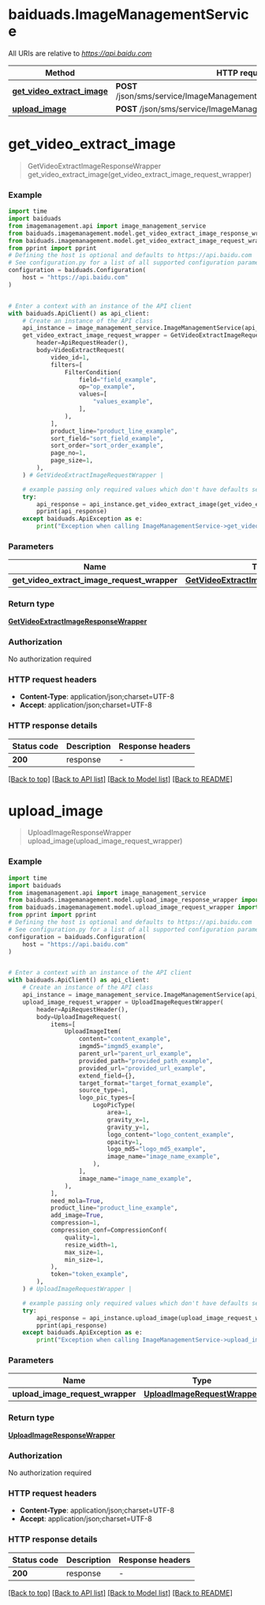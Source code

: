 # baiduads.ImageManagementService

All URIs are relative to *https://api.baidu.com*

Method | HTTP request | Description
------------- | ------------- | -------------
[**get_video_extract_image**](ImageManagementService.md#get_video_extract_image) | **POST** /json/sms/service/ImageManagementService/getVideoExtractImage | 
[**upload_image**](ImageManagementService.md#upload_image) | **POST** /json/sms/service/ImageManagementService/uploadImage | 


# **get_video_extract_image**
> GetVideoExtractImageResponseWrapper get_video_extract_image(get_video_extract_image_request_wrapper)



### Example


```python
import time
import baiduads
from imagemanagement.api import image_management_service
from baiduads.imagemanagement.model.get_video_extract_image_response_wrapper import GetVideoExtractImageResponseWrapper
from baiduads.imagemanagement.model.get_video_extract_image_request_wrapper import GetVideoExtractImageRequestWrapper
from pprint import pprint
# Defining the host is optional and defaults to https://api.baidu.com
# See configuration.py for a list of all supported configuration parameters.
configuration = baiduads.Configuration(
    host = "https://api.baidu.com"
)


# Enter a context with an instance of the API client
with baiduads.ApiClient() as api_client:
    # Create an instance of the API class
    api_instance = image_management_service.ImageManagementService(api_client)
    get_video_extract_image_request_wrapper = GetVideoExtractImageRequestWrapper(
        header=ApiRequestHeader(),
        body=VideoExtractRequest(
            video_id=1,
            filters=[
                FilterCondition(
                    field="field_example",
                    op="op_example",
                    values=[
                        "values_example",
                    ],
                ),
            ],
            product_line="product_line_example",
            sort_field="sort_field_example",
            sort_order="sort_order_example",
            page_no=1,
            page_size=1,
        ),
    ) # GetVideoExtractImageRequestWrapper | 

    # example passing only required values which don't have defaults set
    try:
        api_response = api_instance.get_video_extract_image(get_video_extract_image_request_wrapper)
        pprint(api_response)
    except baiduads.ApiException as e:
        print("Exception when calling ImageManagementService->get_video_extract_image: %s\n" % e)
```


### Parameters

Name | Type | Description  | Notes
------------- | ------------- | ------------- | -------------
 **get_video_extract_image_request_wrapper** | [**GetVideoExtractImageRequestWrapper**](GetVideoExtractImageRequestWrapper.md)|  |

### Return type

[**GetVideoExtractImageResponseWrapper**](GetVideoExtractImageResponseWrapper.md)

### Authorization

No authorization required

### HTTP request headers

 - **Content-Type**: application/json;charset=UTF-8
 - **Accept**: application/json;charset=UTF-8


### HTTP response details

| Status code | Description | Response headers |
|-------------|-------------|------------------|
**200** | response |  -  |

[[Back to top]](#) [[Back to API list]](../README.md#documentation-for-api-endpoints) [[Back to Model list]](../README.md#documentation-for-models) [[Back to README]](../README.md)

# **upload_image**
> UploadImageResponseWrapper upload_image(upload_image_request_wrapper)



### Example


```python
import time
import baiduads
from imagemanagement.api import image_management_service
from baiduads.imagemanagement.model.upload_image_response_wrapper import UploadImageResponseWrapper
from baiduads.imagemanagement.model.upload_image_request_wrapper import UploadImageRequestWrapper
from pprint import pprint
# Defining the host is optional and defaults to https://api.baidu.com
# See configuration.py for a list of all supported configuration parameters.
configuration = baiduads.Configuration(
    host = "https://api.baidu.com"
)


# Enter a context with an instance of the API client
with baiduads.ApiClient() as api_client:
    # Create an instance of the API class
    api_instance = image_management_service.ImageManagementService(api_client)
    upload_image_request_wrapper = UploadImageRequestWrapper(
        header=ApiRequestHeader(),
        body=UploadImageRequest(
            items=[
                UploadImageItem(
                    content="content_example",
                    imgmd5="imgmd5_example",
                    parent_url="parent_url_example",
                    provided_path="provided_path_example",
                    provided_url="provided_url_example",
                    extend_field={},
                    target_format="target_format_example",
                    source_type=1,
                    logo_pic_types=[
                        LogoPicType(
                            area=1,
                            gravity_x=1,
                            gravity_y=1,
                            logo_content="logo_content_example",
                            opacity=1,
                            logo_md5="logo_md5_example",
                            image_name="image_name_example",
                        ),
                    ],
                    image_name="image_name_example",
                ),
            ],
            need_mola=True,
            product_line="product_line_example",
            add_image=True,
            compression=1,
            compression_conf=CompressionConf(
                quality=1,
                resize_width=1,
                max_size=1,
                min_size=1,
            ),
            token="token_example",
        ),
    ) # UploadImageRequestWrapper | 

    # example passing only required values which don't have defaults set
    try:
        api_response = api_instance.upload_image(upload_image_request_wrapper)
        pprint(api_response)
    except baiduads.ApiException as e:
        print("Exception when calling ImageManagementService->upload_image: %s\n" % e)
```


### Parameters

Name | Type | Description  | Notes
------------- | ------------- | ------------- | -------------
 **upload_image_request_wrapper** | [**UploadImageRequestWrapper**](UploadImageRequestWrapper.md)|  |

### Return type

[**UploadImageResponseWrapper**](UploadImageResponseWrapper.md)

### Authorization

No authorization required

### HTTP request headers

 - **Content-Type**: application/json;charset=UTF-8
 - **Accept**: application/json;charset=UTF-8


### HTTP response details

| Status code | Description | Response headers |
|-------------|-------------|------------------|
**200** | response |  -  |

[[Back to top]](#) [[Back to API list]](../README.md#documentation-for-api-endpoints) [[Back to Model list]](../README.md#documentation-for-models) [[Back to README]](../README.md)

